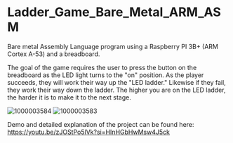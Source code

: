 # Ladder_Game_Bare_Metal_ARM_ASM
Bare metal Assembly Language program using a Raspberry PI 3B+ (ARM Cortex A-53) and a breadboard.

The goal of the game requires the user to press the button on the breadboard as the LED light turns to the "on" position. As the player succeeds, they will work their way up the "LED ladder." Likewise if they fail, they work their way down the ladder. The higher you are on the LED ladder, the harder it is to make it to the next stage.

![1000003584](https://github.com/user-attachments/assets/fcece54a-17ba-4551-bcc8-1ca460a16392)
![1000003583](https://github.com/user-attachments/assets/96c57537-3e4b-4ea3-b4b1-5e786354f8fe)


Demo and detailed explanation of the project can be found here:
https://youtu.be/zJOStPo5lVk?si=HInHGbHwMsw4J5ck
